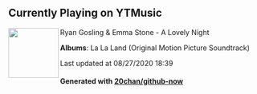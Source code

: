 ## Currently Playing on YTMusic

[<img align="left" width="100" src="https://lh3.googleusercontent.com/8IOAaKBmQQwxFz78Gg9rhPbH7c3NoyQJU4q7Zbe4D8wFZVut6sRYrLlgHmwhzrGSVxiO7_3XRhyRRuPbsQ">](https://music.youtube.com/channel/UC66brMsPseg5NxktTUupCKw)

Ryan Gosling & Emma Stone - A Lovely Night

**Albums**: La La Land (Original Motion Picture Soundtrack)

Last updated at 08/27/2020 18:39

#### Generated with [20chan/github-now](https://github.com/20chan/github-now)


<!--
**20chan/20chan** is a ✨ _special_ ✨ repository because its `README.md` (this file) appears on your GitHub profile.

Here are some ideas to get you started:

- 🔭 I’m currently working on ...
- 🌱 I’m currently learning ...
- 👯 I’m looking to collaborate on ...
- 🤔 I’m looking for help with ...
- 💬 Ask me about ...
- 📫 How to reach me: ...
- 😄 Pronouns: ...
- ⚡ Fun fact: ...
-->
